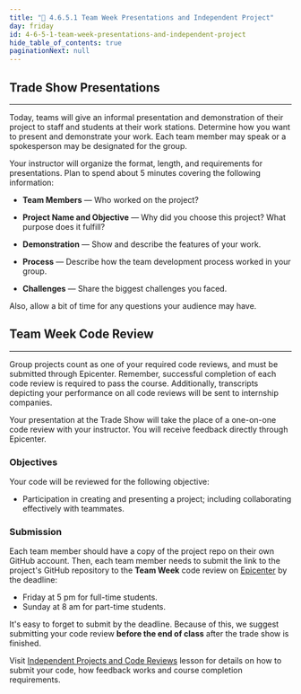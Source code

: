 ```yaml
---
title: "📓 4.6.5.1 Team Week Presentations and Independent Project"
day: friday
id: 4-6-5-1-team-week-presentations-and-independent-project
hide_table_of_contents: true
paginationNext: null
---
```


## Trade Show Presentations
---

Today, teams will give an informal presentation and demonstration of their project to staff and students at their work stations. Determine how you want to present and demonstrate your work. Each team member may speak or a spokesperson may be designated for the group.

Your instructor will organize the format, length, and requirements for presentations. Plan to spend about 5 minutes covering the following information:

*  **Team Members** — Who worked on the project?

*  **Project Name and Objective** — Why did you choose this project?  What purpose does it fulfill?

*  **Demonstration** — Show and describe the features of your work.

*  **Process** — Describe how the team development process worked in your group.

*  **Challenges** — Share the biggest challenges you faced.

Also, allow a bit of time for any questions your audience may have.

## Team Week Code Review
---

Group projects count as one of your required code reviews, and must be submitted through Epicenter. Remember, successful completion of each code review is required to pass the course. Additionally, transcripts depicting your performance on all code reviews will be sent to internship companies. 

Your presentation at the Trade Show will take the place of a one-on-one code review with your instructor. You will receive feedback directly through Epicenter.

### Objectives

Your code will be reviewed for the following objective:

* Participation in creating and presenting a project; including collaborating effectively with teammates.

### Submission

Each team member should have a copy of the project repo on their own GitHub account. Then, each team member needs to submit the link to the project's GitHub repository to the **Team Week** code review on [Epicenter](https://epicenter.epicodus.com/) by the deadline: 

* Friday at 5 pm for full-time students.
* Sunday at 8 am for part-time students. 

It's easy to forget to submit by the deadline. Because of this, we suggest submitting your code review **before the end of class** after the trade show is finished.

Visit [Independent Projects and Code Reviews](../../pre-work/getting-started-at-epicodus/1-0-0-09-independent-projects-and-code-reviews) lesson for details on how to submit your code, how feedback works and course completion requirements.

